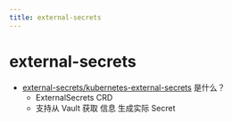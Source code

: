 ```yaml
---
title: external-secrets
---
```


# external-secrets
* [external-secrets/kubernetes-external-secrets](https://github.com/external-secrets/kubernetes-external-secrets) 是什么？
  * ExternalSecrets CRD
  * 支持从 Vault 获取 信息 生成实际 Secret
